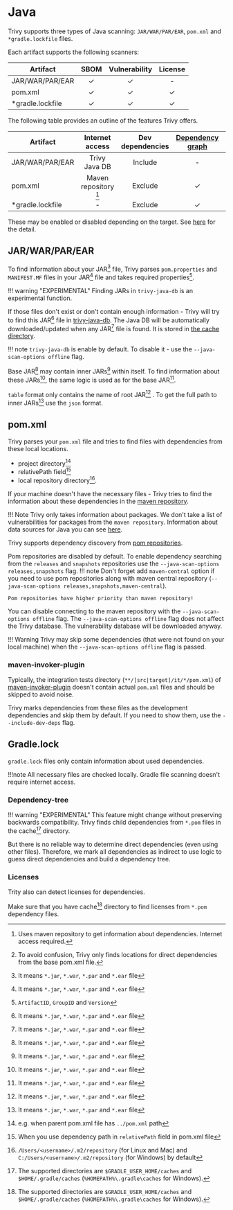 # Java
Trivy supports three types of Java scanning: `JAR/WAR/PAR/EAR`, `pom.xml` and `*gradle.lockfile` files.

Each artifact supports the following scanners:

| Artifact         | SBOM | Vulnerability | License |
|------------------|:----:|:-------------:|:-------:|
| JAR/WAR/PAR/EAR  |  ✓   |       ✓       |    -    |
| pom.xml          |  ✓   |       ✓       |    ✓    |
| *gradle.lockfile |  ✓   |       ✓       |    ✓    |

The following table provides an outline of the features Trivy offers.

| Artifact         |    Internet access    | Dev dependencies | [Dependency graph][dependency-graph] | Position |
|------------------|:---------------------:|:----------------:|:------------------------------------:|:--------:|
| JAR/WAR/PAR/EAR  |     Trivy Java DB     |     Include      |                  -                   |    -     |
| pom.xml          | Maven repository [^1] |     Exclude      |                  ✓                   |  ✓[^7]   |
| *gradle.lockfile |           -           |     Exclude      |                  ✓                   |    ✓     |

These may be enabled or disabled depending on the target.
See [here](./index.md) for the detail.

## JAR/WAR/PAR/EAR
To find information about your JAR[^2] file, Trivy parses `pom.properties` and `MANIFEST.MF` files in your JAR[^2] file and takes required properties[^3].

!!! warning "EXPERIMENTAL"
    Finding JARs in `trivy-java-db` is an experimental function.

If those files don't exist or don't contain enough information - Trivy will try to find this JAR[^2] file in [trivy-java-db](https://github.com/aquasecurity/trivy-java-db).
The Java DB will be automatically downloaded/updated when any JAR[^2] file is found.
It is stored in [the cache directory](../../configuration/cache.md#cache-directory).

!!! note
    `trivy-java-db` is enable by default. To disable it - use the `--java-scan-options offline` flag.

Base JAR[^2] may contain inner JARs[^2] within itself.
To find information about these JARs[^2], the same logic is used as for the base JAR[^2].

`table` format only contains the name of root JAR[^2] . To get the full path to inner JARs[^2] use the `json` format.

## pom.xml
Trivy parses your `pom.xml` file and tries to find files with dependencies from these local locations.

- project directory[^4]
- relativePath field[^5]
- local repository directory[^6].

If your machine doesn't have the necessary files - Trivy tries to find the information about these dependencies in the [maven repository](https://repo.maven.apache.org/maven2/).

!!! Note
    Trivy only takes information about packages. We don't take a list of vulnerabilities for packages from the `maven repository`.
    Information about data sources for Java you can see [here](../../scanner/vulnerability.md#data-sources-1).

Trivy supports dependency discovery from [pom repositories][pom-repositories].

Pom repositories are disabled by default.
To enable dependency searching from the `releases` and `snapshots` repositories use the `--java-scan-options releases,snapshots` flag.
!!! note
    Don't forget add `maven-central` option if you need to use pom repositories along with maven central repository (`--java-scan-options releases,snapshots,maven-central`).
    
    Pom repositories have higher priority than maven repository!

You can disable connecting to the maven repository with the `--java-scan-options offline` flag.
The `--java-scan-options offline` flag does not affect the Trivy database.
The vulnerability database will be downloaded anyway.

!!! Warning
    Trivy may skip some dependencies (that were not found on your local machine) when the `--java-scan-options offline` flag is passed.


### maven-invoker-plugin
Typically, the integration tests directory (`**/[src|target]/it/*/pom.xml`) of [maven-invoker-plugin][maven-invoker-plugin] doesn't contain actual `pom.xml` files and should be skipped to avoid noise.

Trivy marks dependencies from these files as the development dependencies and skip them by default.
If you need to show them, use the `--include-dev-deps` flag.


## Gradle.lock
`gradle.lock` files only contain information about used dependencies.

!!!note
    All necessary files are checked locally. Gradle file scanning doesn't require internet access.

### Dependency-tree
!!! warning "EXPERIMENTAL"
    This feature might change without preserving backwards compatibility.
Trivy finds child dependencies from `*.pom` files in the cache[^8] directory.

But there is no reliable way to determine direct dependencies (even using other files).
Therefore, we mark all dependencies as indirect to use logic to guess direct dependencies and build a dependency tree.

### Licenses
Trity also can detect licenses for dependencies.

Make sure that you have cache[^8] directory to find licenses from `*.pom` dependency files.

[^1]: Uses maven repository to get information about dependencies. Internet access required.
[^2]: It means `*.jar`, `*.war`, `*.par` and `*.ear` file
[^3]: `ArtifactID`, `GroupID` and `Version`
[^4]: e.g. when parent pom.xml file has `../pom.xml` path
[^5]: When you use dependency path in `relativePath` field in pom.xml file
[^6]: `/Users/<username>/.m2/repository` (for Linux and Mac) and `C:/Users/<username>/.m2/repository` (for Windows) by default
[^7]: To avoid confusion, Trivy only finds locations for direct dependencies from the base pom.xml file.
[^8]: The supported directories are `$GRADLE_USER_HOME/caches` and `$HOME/.gradle/caches` (`%HOMEPATH%\.gradle\caches` for Windows).

[dependency-graph]: ../../configuration/reporting.md#show-origins-of-vulnerable-dependencies
[maven-invoker-plugin]: https://maven.apache.org/plugins/maven-invoker-plugin/usage.html
[pom-repositories]: https://maven.apache.org/settings.html#repositories